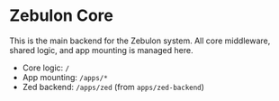 # Zebulon Core

This is the main backend for the Zebulon system. All core middleware, shared logic, and app mounting is managed here.

- Core logic: `/`
- App mounting: `/apps/*`
- Zed backend: `/apps/zed` (from `apps/zed-backend`)
